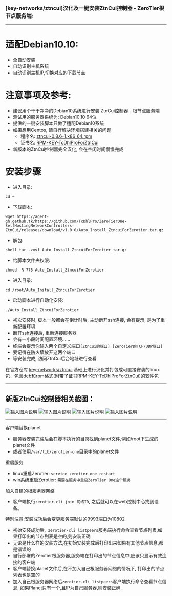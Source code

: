 ### [key-networks/ztncui]汉化及一键安装ZtnCui控制器 - ZeroTier根节点服务端:
---

# 适配Debian10.10:
- 全自动安装
- 自动识别主机系统
- 自动识别主机IP,切换对应的下载节点

# 注意事项及参考:
- 建议用个干干净净的Debian10系统进行安装 ZtnCui控制器 - 根节点服务端
- 测试用的服务器系统为: Debian10.10 64位
- 提供的一键安装脚本只做了适配Debian10系统
- 如果想用Centos, 请自行解决环境搭建相关的问题
  - 程序名: [ztncui-0.8.6-1.x86_64.rpm](https://agent-gh.gethub.tk/https://github.com/TcDhlPro/ZeroTierOne-SelfHostingNetworkControllers-ZtnCui/releases/download/v1.0.0/ztncui-0.8.6-1.x86_64.rpm)
  - 证书名: [RPM-KEY-TcDhlProForZtnCui](https://agent-gh.gethub.tk/https://github.com/TcDhlPro/ZeroTierOne-SelfHostingNetworkControllers-ZtnCui/releases/download/v1.0.0/RPM-KEY-TcDhlProForZtnCui)
- 新版本的ZtnCui控制器完全汉化, 会在空闲时间慢慢完成

# 安装步骤
- 进入目录: 
```shell 
cd ~
```
- 下载脚本: 
```shell
wget https://agent-gh.gethub.tk/https://github.com/TcDhlPro/ZeroTierOne-SelfHostingNetworkControllers-ZtnCui/releases/download/v1.0.0/Auto_Install_ZtncuiForZerotier.tar.gz
```
- 解包: 
```
shell tar -zxvf Auto_Install_ZtncuiForZerotier.tar.gz
```
- 给脚本文件夹权限: 
```shell 
chmod -R 775 Auto_Install_ZtncuiForZerotier
```
- 进入目录: 
```shell 
cd /root/Auto_Install_ZtncuiForZerotier
```
- 启动脚本进行自动化安装: 
```shell 
./Auto_Install_ZtncuiForZerotier
```
- 初次安装时, 脚本一般都会在倒计时后, 主动断开ssh连接, 会有提示, 是为了重新配置环境
- 断开ssh连接后, 重新连接服务器
- 会有一小段时间配置环境......
- 终端会提示你输入两个自定义端口```[ZtnCui的端口] [ZeroTier的TCP/UDP端口]```
- 要记得在防火墙放开这两个端口
- 等安装完成, 访问ZtnCui后台地址进行查看

在官方仓库 [key-networks/ztncui](https://github.com/key-networks/ztncui.git) 基础上进行汉化并打包成可直接安装的linux包，包含deb和rpm格式(附带了证书RPM-KEY-TcDhlProForZtnCui)的软件包

---

## 新版ZtnCui控制器相关截图：
![输入图片说明](https://agent-jsdelivr.gethub.tk/gh/TcDhlPro/blog_res/ZtnCui-images/ztncui086zh_ch_1.png)
![输入图片说明](https://agent-jsdelivr.gethub.tk/gh/TcDhlPro/blog_res/ZtnCui-images/ztncui086zh_ch_2.png)
![输入图片说明](https://agent-jsdelivr.gethub.tk/gh/TcDhlPro/blog_res/ZtnCui-images/ztncui086zh_ch_3.png)
![输入图片说明](https://agent-jsdelivr.gethub.tk/gh/TcDhlPro/blog_res/ZtnCui-images/ztncui086zh_ch_4.png)

---

客户端替换planet
- 服务器安装完成后会在脚本执行的目录找到planet文件,例如/root下生成的planet文件
- 或者使用```/var/lib/zerotier-one```目录中的planet文件

重启服务
- linux重启Zerotier: ```service zerotier-one restart```
- win系统重启Zerotier: ```需要在服务中重启ZeroTier One这个服务```

加入自建的根服务器网络
- 客户端执行```zerotier-cli join 网络ID```, 之后就可以在web控制中心找到设备。

特别注意:安装成功后会变更服务端默认的9993端口为10802
- 初始安装成功后,``` zerotier-cli listpeers```服务端执行命令查看节点列表,如果打印出的节点列表是空的,则安装正确
- 无论是什么样的安装方法,在初始安装完成后打印出来如果有其他节点信息,都是错误的
- 自行部署的Zerotier根服务器,服务端在打印出的节点信息中,应该只显示有效连接的客户端
- 客户端替换planet文件后,在不加入自己根服务器网络的情况下, 打印出的节点列表也是空的
- 加入自己根服务器网络后```zerotier-cli listpeers```客户端执行命令查看节点信息, 如果Planet只有一个,且IP为自己服务器,则安装正确.